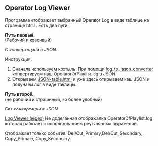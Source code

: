 
## Operator Log Viewer

Программа отображает выбранный Operator Log в виде таблице на странице html .
Есть два пути:



**Путь первый.**  
(Рабочий и красивый)  

*С конвертацией в JSON.*  

Инструкция:
1. Сначала используем костыль. При помощи  [log_to_jason_converter](https://github.com/racoonbot/OperatorLog-Viewer/blob/main/log_to_jason_converter "log_to_jason_converter") конвертируем наш OperatorOfPlaylist.log в JSON .  
3. Открываем [JSON-table.html](https://github.com/racoonbot/OperatorLog-Viewer/blob/main/JSON-table.html "JSON-table.html")    и уже здесь открываем наш JSON  и получаем лог в виде таблицы. 


**Путь второй.**  
(не рабочий и страшнный, но более удобный)  

*Без конвертации в JSON.*  

 [Log Viewer (regex)](https://github.com/racoonbot/OperatorLog-Viewer/blob/main/Log%20Viewer%20(regex) "Log Viewer (regex)") Не доделанная отображалка OperatorOfPlaylist.log  которая работает с использованием реугялярных выражений.  
 
 Отображает только события: Del/Cut_Primary,Del/Cut_Secondary, Copy_Primary, Copy_Secondary.





